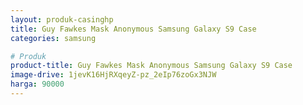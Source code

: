 ```yaml
---
layout: produk-casinghp
title: Guy Fawkes Mask Anonymous Samsung Galaxy S9 Case
categories: samsung

# Produk
product-title: Guy Fawkes Mask Anonymous Samsung Galaxy S9 Case
image-drive: 1jevK16HjRXqeyZ-pz_2eIp76zoGx3NJW
harga: 90000
---
```

